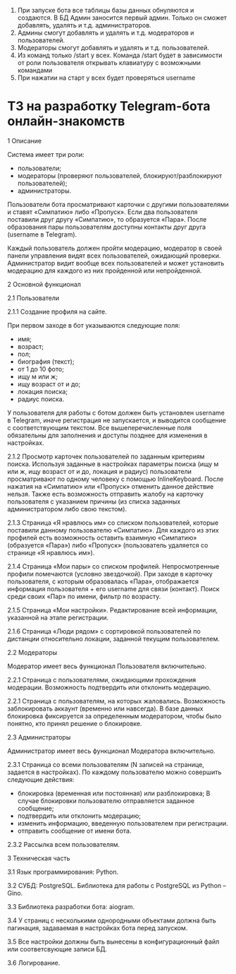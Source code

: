 1. При запуске бота все таблицы базы данных обнуляются и создаются. В БД Админ заносится первый админ.
Только он сможет добавлять, удалять и т.д. администраторов.
2. Админы смогут добавлять и удалять и т.д. модераторов и пользователей.
3. Модераторы смогут добавлять и удалять и т.д. пользователей.
4. Из команд только /start у всех.
Команда /start будет в зависимости от роли пользователя открывать клавиатуру с возможными командами
5. При нажатии на старт у всех будет проверяться username 



ТЗ на разработку Telegram-бота онлайн-знакомств
=========================================


1 Описание

Система имеет три роли:
- пользователи;
- модераторы (проверяют пользователей, блокируют/разблокируют пользователей);
- администраторы.

Пользователи бота просматривают карточки с другими пользователями и ставят «Симпатию» либо «Пропуск». Если два 
пользователя поставили друг другу «Симпатию», то образуется «Пара». После образования пары пользователям доступны 
контакты друг друга (username в Telegram). 

Каждый пользователь должен пройти модерацию, модератор в своей панели управления видят всех пользователей, ожидающий 
проверки. Администратор видит вообще всех пользователей и может установить модерацию для каждого из них пройденной или 
непройденной.


2 Основной функционал

2.1 Пользователи

2.1.1 Создание профиля на сайте. 

При первом заходе в бот указываются следующие поля:
- имя;
- возраст;
- пол;
- биография (текст);
- от 1 до 10 фото;
- ищу м или ж;
- ищу возраст от и до;
- локация поиска;
- радиус поиска.

У пользователя для работы с ботом должен быть установлен username в Telegram, иначе регистрация не запускается, и 
выводится сообщение с соответствующим текстом. Все вышеперечисленные поля обязательны для заполнения и доступы позднее 
для изменения в настройках.

2.1.2 Просмотр карточек пользователей по заданным критериям поиска.
Используя заданные в настройках параметры поиска (ищу м или ж, ищу возраст от и до, локация и радиус) пользователи 
просматривают по одному человеку с помощью InlineKeyboard. После нажатия на «Симпатию» или «Пропуск» отменить данное 
действие нельзя. Также есть возможность отправить жалобу на карточку пользователя с указанием причины (из списка 
заданных администратором либо свою текстом).

2.1.3 Страница «Я нравлюсь им» со списком пользователей, которые поставили данному пользователю «Симпатию». 
Для каждого из этих профилей есть возможность оставить взаимную «Симпатию» (образуется «Пара») либо «Пропуск» 
(пользователь удаляется со странице «Я нравлюсь им»).

2.1.4 Страница «Мои пары» со списком профилей. Непросмотренные профили помечаются (условно звездочкой). При заходе в 
карточку пользователя, с которым образовалась «Пара», отображается информация пользователя + его username для связи 
(контакт). Поиск среди своих «Пар» по имени, фильтр по возрасту.

2.1.5 Страница «Мои настройки». Редактирование всей информации, указанной на этапе регистрации.

2.1.6 Страница «Люди рядом» с сортировкой пользователей по дистанции относительно локации, заданной текущим 
пользователем.

2.2 Модераторы

Модератор имеет весь функционал Пользователя включительно.

2.2.1 Страница  с пользователями, ожидающими прохождения модерации. Возможность подтвердить или отклонить модерацию.

2.2.1 Страница с пользователям, на которых жаловались. Возможность заблокировать аккаунт (временно или навсегда). 
В базе данных блокировка фиксируется за определенным модератором, чтобы было понятно, кто принял решение о блокировке.

2.3 Администраторы

Администратор имеет весь функционал Модератора включительно.

2.3.1 Страница со всеми пользователям (N записей на странице, задается в настройках). По каждому пользователю можно 
совершить следующие действия:
- блокировка (временная или постоянная) или разблокировка; В случае блокировки пользователю отправляется заданное сообщение;
- подтвердить или отклонить модерацию;
- изменить информацию, введенную пользователем при регистрации.
- отправить сообщение от имени бота.

2.3.2 Рассылка всем пользователям.


3 Техническая часть

3.1 Язык программирования: Python.

3.2 СУБД: PostgreSQL. Библиотека для работы с PostgreSQL из Python – Gino.

3.3 Библиотека разработки бота: aiogram.

3.4 У страниц с несколькими однородными объектами должна быть пагинация, задаваемая в настройках бота перед запуском.

3.5 Все настройки должны быть вынесены в конфигурационный файл или соответсвующие записи БД.

3.6 Логирование.
